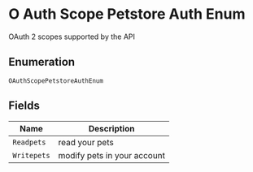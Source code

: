 
# O Auth Scope Petstore Auth Enum

OAuth 2 scopes supported by the API

## Enumeration

`OAuthScopePetstoreAuthEnum`

## Fields

| Name | Description |
|  --- | --- |
| `Readpets` | read your pets |
| `Writepets` | modify pets in your account |

